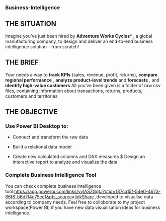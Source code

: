 ### Business-Intelligence
## THE SITUATION
Imagine you’ve just been hired by **Adventure Works Cycles***
, a global manufacturing company, to design and deliver an end-to-end business intelligence solution – from scratch!
## THE BRIEF
Your needs a way to **track KPIs**
(sales, revenue, profit, returns),  **compare regional 
performance**
, **analyze product-level trends**
and **forecasts**
, and **identify high-value customers**
All you’ve been given is a folder of raw csv files, containing information about transactions, 
returns, products, customers and territories
## THE OBJECTIVE
### Use Power BI Desktop to:
- Connect and transform the raw data
* Build a relational data model
+ Create new calculated columns and DAX measures
$ Design an interactive report to analyze and visualize the data
### Complete Business Intelligence Tool
You can check complete business intelligence tool:https://app.powerbi.com/links/yylASZGgtJ?ctid=187ca15f-54e0-4673-86f6-b6d7f4c75eef&pbi_source=linkShare ,developed to visualise data according to company needs. Feel free to colloborate to my project workspace(Power BI) if you have new data visualisation ideas for business intelligence.
